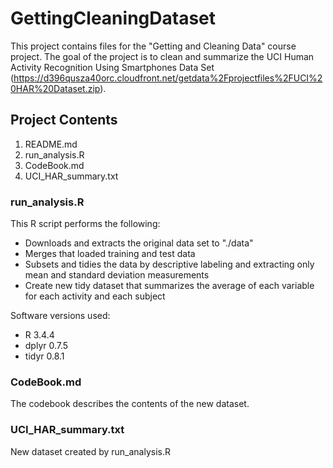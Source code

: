 # GettingCleaningDataset
This project contains files for the "Getting and Cleaning Data" course project.
The goal of the project is to clean and summarize the UCI Human Activity 
Recognition Using Smartphones Data Set (https://d396qusza40orc.cloudfront.net/getdata%2Fprojectfiles%2FUCI%20HAR%20Dataset.zip).

## Project Contents
1. README.md
1. run_analysis.R
1. CodeBook.md
1. UCI_HAR_summary.txt

### run_analysis.R
This R script performs the following:
* Downloads and extracts the original data set to "./data"
* Merges that loaded training and test data
* Subsets and tidies the data by descriptive labeling and extracting only mean and standard deviation measurements
* Create new tidy dataset that summarizes the average of each variable for each activity and each subject

Software versions used:
* R 3.4.4
* dplyr 0.7.5
* tidyr 0.8.1

### CodeBook.md
The codebook describes the contents of the new dataset.

### UCI_HAR_summary.txt
New dataset created by run_analysis.R







